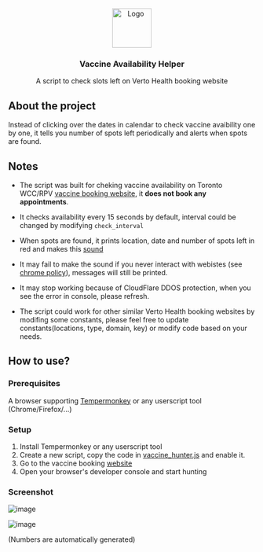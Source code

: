 

<!-- PROJECT LOGO -->
<br />
<p align="center">
  <a href="https://uht-public.vertoengage.com/engage/generic-open-clinic?key=b6f65518-d5bc-4113-b7ed-ee33f7574929">
    <img src="https://pokeoneguide.com/wp-content/uploads/elementor/thumbs/masterball-nve2ioa57xvw13gucy6gnneioo23be6vg0ir3g0ptk.png" alt="Logo" width="80" height="80">
  </a>

  <h3 align="center">Vaccine Availability Helper</h3>

  <p align="center">
   A script to check slots left on Verto Health booking website
  </p>
</p>

## About the project

Instead of clicking over the dates in calendar to check vaccine avaibility one by one, it tells you number of spots left periodically and alerts when spots are found.


## Notes

- The script was built for cheking vaccine availability on Toronto WCC/RPV [vaccine booking website](https://uht-public.vertoengage.com/engage/generic-open-clinic?key=b6f65518-d5bc-4113-b7ed-ee33f7574929), it **does not book any appointments**.

- It checks availability every 15 seconds by default, interval could be changed by modifying `check_interval`

- When spots are found, it prints location, date and number of spots left in red and makes this [sound](https://freesound.org/data/previews/80/80921_1022651-lq.mp3)

- It may fail to make the sound if you never interact with webistes (see [chrome policy](https://developers.google.com/web/updates/2017/09/autoplay-policy-changes)), messages will still be printed.

- It may stop working because of CloudFlare DDOS protection, when you see the error in console, please refresh.

- The script could work for other similar Verto Health booking websites by modifing some constants, please feel free to update constants(locations, type, domain, key) or modify code based on your needs.



## How to use?


### Prerequisites

A browser supporting [Tempermonkey](https://www.tampermonkey.net) or any userscript tool (Chrome/Firefox/...)

### Setup

1. Install Tempermonkey or any userscript tool
2. Create a new script, copy the code in [vaccine_hunter.js](https://github.com/ytaminE/vaccine-slot-monitor/blob/main/vaccine_hunter.js) and enable it.
3. Go to the vaccine booking [website](https://uht-public.vertoengage.com/engage/generic-open-clinic?key=b6f65518-d5bc-4113-b7ed-ee33f7574929)
4. Open your browser's developer console and start hunting



### Screenshot

![image](https://user-images.githubusercontent.com/15852706/115940883-27261900-a471-11eb-9688-fdd42e5c8350.png)


![image](https://user-images.githubusercontent.com/15852706/115942146-c00b6300-a476-11eb-982f-41b7728e9713.png)

(Numbers are automatically generated)


